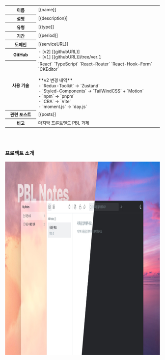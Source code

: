 <table>
  <colgroup>
    <col />
    <col width="80%" />
  </colgroup>
  <tbody>
    <tr>
      <th>이름</th>
      <td>[{name}]</td>
    </tr>
    <tr>
      <th>설명</th>
      <td>[{description}]</td>
    </tr>
    <tr>
      <th>유형</th>
      <td>[{type}]</td>
    </tr>
    <tr>
      <th>기간</th>
      <td>[{period}]</td>
    </tr>
    <tr>
      <th>도메인</th>
      <td>[{serviceURL}]</td>
    </tr>
    <tr>
      <th>GitHub</th>
      <td>
        - [v2] [{githubURL}] <br />
        - [v1] [{githubURL}]/tree/ver.1 <br />
      </td>
    </tr>
    <tr>
      <th>사용 기술</th>
      <td>
        `React` `TypeScript` `React-Router` `React-Hook-Form` `CKEditor` <br />
        <br />
        **v2 변경 내역** <br />
        - `Redux-Toolkit` -> `Zustand` <br />
        - `Styled-Components` -> `TailWindCSS` + `Motion` <br />
        - `npm` -> `pnpm` <br />
        - `CRA` -> `Vite` <br />
        - `moment.js` -> `day.js` <br />
      </td>
    </tr>
    <tr>
      <th>관련 포스트</th>
      <td>[{posts}]</td>
    </tr>
    <tr>
      <th>비고</th>
      <td>마지막 프론트엔드 PBL 과제</td>
    </tr>
  </tbody>
</table>

<br />
<br />

### 프로젝트 소개

<img src="/public/images/thumbnail/pbl-notes-default.jpg" alt="PBL Notes" width="1200" height="630" />

<br />

<br />
<br />
